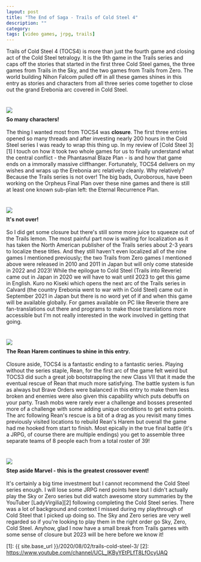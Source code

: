 ```yaml
---
layout: post
title: "The End of Saga - Trails of Cold Steel 4"
description: ""
category: 
tags: [video games, jrpg, trails]
---
```


Trails of Cold Steel 4 (TOCS4) is more than just the fourth game and closing act of the Cold Steel tetralogy. It is the 9th game in the Trails series and caps off the stories that started in the first three Cold Steel games, the three games from Trails in the Sky, and the two games from Trails from Zero. The world building Nihon Falcom pulled off in all these games shines in this entry as stories and characters from all three series come together to close out the grand Erebonia arc covered in Cold Steel.

<div>
    <img class="rounded-corners" style="max-width: 700px; border: 1px; margin-top: 24px" src="{{ site.images2021 }}/01-04/crossover.jpg"/>
    <p class="caption-text" style="line-height: 1.5em; margin-bottom: 15px; margin-top: 6px;"><strong>So many characters!</strong></p>
</div>

The thing I wanted most from TOCS4 was **closure**. The first three entries opened so many threads and after investing nearly 200 hours in the Cold Steel series I was ready to wrap this thing up. In my review of [Cold Steel 3][1] I touch on how it took two whole games for us to finally understand what the central conflict - the Phantasmal Blaze Plan - is and how that game ends on a immorally massive cliffhanger. Fortunately, TOCS4 delivers on my wishes and wraps up the Erebonia arc relatively cleanly. Why relatively? Because the Trails series is not over! The big bads, Ouroborous, have been working on the Orpheus Final Plan over these nine games and there is still at least one known sub-plan left: the Eternal Recurrence Plan.

<div>
    <img class="rounded-corners" style="max-width: 700px; border: 1px; margin-top: 24px" src="{{ site.images2021 }}/01-04/up-next.jpg"/>
    <p class="caption-text" style="line-height: 1.5em; margin-bottom: 15px; margin-top: 6px;"><strong>It's not over!</strong></p>
</div>

So I did get some closure but there's still some more juice to squeeze out of the Trails lemon. The most painful part now is waiting for localization as it has taken the North American publisher of the Trails series about 2-3 years to localize these titles. And they still haven't even localized all of the nine games I mentioned previously; the two Trails from Zero games I mentioned above were released in 2010 and 2011 in Japan but will only come stateside in 2022 and 2023! While the epilogue to Cold Steel (Trails into Reverie) came out in Japan in 2020 we will have to wait until 2023 to get this game in English. Kuro no Kiseki which opens the next arc of the Trails series in Calvard (the country Erebonia went to war with in Cold Steel) came out in September 2021 in Japan but there is no word yet of if and when this game will be available globally. For games available on PC like Reverie there are fan-translations out there and programs to make those translations more accessible but I'm not really interested in the work involved in getting that going. 

<div>
    <img class="rounded-corners" style="max-width: 700px; border: 1px; margin-top: 24px" src="{{ site.images2021 }}/01-04/rean.jpg"/>
    <p class="caption-text" style="line-height: 1.5em; margin-bottom: 15px; margin-top: 6px;"><strong>The Rean Harem continues to shine in this entry.</strong></p>
</div>

Closure aside, TOCS4 is a fantastic ending to a fantastic series. Playing without the series staple, Rean, for the first arc of the game felt weird but TOCS3 did such a great job bootstrapping the new Class VII that it made the eventual rescue of Rean that much more satisfying. The battle system is fun as always but Brave Orders were balanced in this entry to make them less broken and enemies were also given this capability which puts debuffs on your party. Trash mobs were rarely ever a challenge and bosses presented more of a challenge with some adding unique conditions to get extra points. The arc following Rean's rescue is a bit of a drag as you revisit many times previously visited locations to rebuild Rean's Harem but overall the game had me hooked from start to finish. Most epically in the true final battle (it's a JRPG, of course there are multiple endings) you get to assemble three separate teams of 8 people each from a total roster of 39!

<div>
    <img class="rounded-corners" style="max-width: 700px; border: 1px; margin-top: 24px" src="{{ site.images2021 }}/01-04/greatest-crossover.jpg"/>
    <p class="caption-text" style="line-height: 1.5em; margin-bottom: 15px; margin-top: 6px;"><strong>Step aside Marvel - this is the greatest crossover event!</strong></p>
</div>

It's certainly a big time investment but I cannot recommend the Cold Steel series enough. I will lose some JRPG nerd points here but I didn't actually play the Sky or Zero series but did watch awesome story summaries by the YouTuber [LadyVirgilia][2] following completing the Cold Steel series. There was a lot of background and context I missed during my playthrough of Cold Steel that I picked up doing so. The Sky and Zero series are very well regarded so if you're looking to play them in the right order go Sky, Zero, Cold Steel. Anyhow, glad I now have a small break from Trails games with some sense of closure but 2023 will be here before we know it!

[1]: {{ site.base_url }}/2020/08/02/trails-cold-steel-3/
[2]: https://www.youtube.com/channel/UCL_lKByYEtPLfT8LfOcyUAQ
